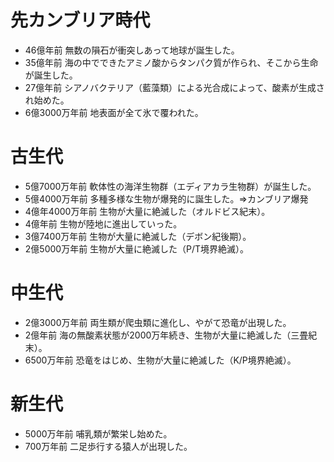 # 先カンブリア時代
* 46億年前 無数の隕石が衝突しあって地球が誕生した。
* 35億年前 海の中でできたアミノ酸からタンパク質が作られ、そこから生命が誕生した。
* 27億年前 シアノバクテリア（藍藻類）による光合成によって、酸素が生成され始めた。
* 6億3000万年前 地表面が全て氷で覆われた。

# 古生代
* 5億7000万年前 軟体性の海洋生物群（エディアカラ生物群）が誕生した。
* 5億4000万年前 多種多様な生物が爆発的に誕生した。⇒カンブリア爆発
* 4億年4000万年前 生物が大量に絶滅した（オルドビス紀末）。
* 4億年前 生物が陸地に進出していった。
* 3億7400万年前 生物が大量に絶滅した（デボン紀後期）。
* 2億5000万年前 生物が大量に絶滅した（P/T境界絶滅）。

# 中生代
* 2億3000万年前 両生類が爬虫類に進化し、やがて恐竜が出現した。
* 2億年前 海の無酸素状態が2000万年続き、生物が大量に絶滅した（三畳紀末）。
* 6500万年前 恐竜をはじめ、生物が大量に絶滅した（K/P境界絶滅）。

# 新生代
* 5000万年前 哺乳類が繁栄し始めた。
* 700万年前 二足歩行する猿人が出現した。
